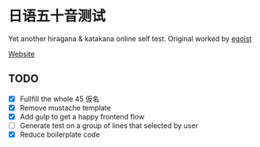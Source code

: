# 日语五十音测试

Yet another hiragana & katakana online self test. Original worked by [egoist](https://github.com/egoist/50yin)

[Website](https://yufan.me/50yin)

## TODO

- [x] Fullfill the whole 45 仮名 
- [x] Remove mustache template
- [x] Add gulp to get a happy frontend flow
- [ ] Generate test on a group of lines that selected by user
- [x] Reduce boilerplate code
